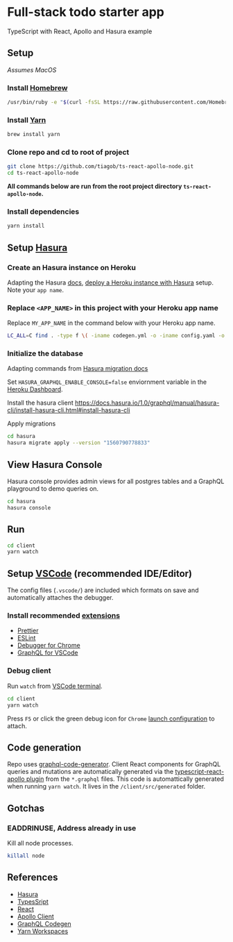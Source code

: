 # Full-stack todo starter app

TypeScript with React, Apollo and Hasura example

## Setup

_Assumes MacOS_

### Install [Homebrew](https://brew.sh/)

```bash
/usr/bin/ruby -e "$(curl -fsSL https://raw.githubusercontent.com/Homebrew/install/master/install)"
```

### Install [Yarn](https://yarnpkg.com/)

```bash
brew install yarn
```

### Clone repo and cd to root of project

```bash
git clone https://github.com/tiagob/ts-react-apollo-node.git
cd ts-react-apollo-node
```

**All commands below are run from the root project directory `ts-react-apollo-node`.**

### Install dependencies

```bash
yarn install
```

## Setup [Hasura](https://hasura.io/)

### Create an Hasura instance on Heroku

Adapting the Hasura [docs](https://docs.hasura.io/1.0/graphql/manual/getting-started/heroku-simple.html), [deploy a Heroku instance with Hasura](https://heroku.com/deploy?template=https://github.com/hasura/graphql-engine-heroku) setup. Note your `app name`.

### Replace `<APP_NAME>` in this project with your Heroku app name

Replace `MY_APP_NAME` in the command below with your Heroku app name.

```bash
LC_ALL=C find . -type f \( -iname codegen.yml -o -iname config.yaml -o -iname App.tsx \) -exec sed -i '' s/\<APP_NAME\>/MY_APP_NAME/ {} +
```

### Initialize the database

Adapting commands from [Hasura migration docs](https://docs.hasura.io/1.0/graphql/manual/migrations/new-database.html)

Set `HASURA_GRAPHQL_ENABLE_CONSOLE=false` enviornment variable in the [Heroku Dashboard](https://devcenter.heroku.com/articles/config-vars#using-the-heroku-dashboard).

Install the hasura client
https://docs.hasura.io/1.0/graphql/manual/hasura-cli/install-hasura-cli.html#install-hasura-cli

Apply migrations

```bash
cd hasura
hasura migrate apply --version "1560790778833"
```

## View Hasura Console

Hasura console provides admin views for all postgres tables and a GraphQL playground to demo queries on.

```bash
cd hasura
hasura console
```

## Run

```bash
cd client
yarn watch
```

## Setup [VSCode](https://code.visualstudio.com/) (recommended IDE/Editor)

The config files (`.vscode/`) are included which formats on save and automatically attaches the debugger.

### Install recommended [extensions](https://code.visualstudio.com/docs/editor/extension-gallery)

- [Prettier](https://marketplace.visualstudio.com/items?itemName=esbenp.prettier-vscode)
- [ESLint](https://marketplace.visualstudio.com/items?itemName=dbaeumer.vscode-eslint)
- [Debugger for Chrome](https://marketplace.visualstudio.com/items?itemName=msjsdiag.debugger-for-chrome)
- [GraphQL for VSCode](https://marketplace.visualstudio.com/items?itemName=kumar-harsh.graphql-for-vscode)

### Debug client

Run `watch` from [VSCode terminal](https://code.visualstudio.com/docs/editor/integrated-terminal).

```bash
cd client
yarn watch
```

Press `F5` or click the green debug icon for `Chrome` [launch configuration](https://code.visualstudio.com/docs/editor/debugging#_launch-configurations) to attach.

## Code generation

Repo uses [graphql-code-generator](https://graphql-code-generator.com/). Client React components for GraphQL queries and mutations are automatically generated via the [typescript-react-apollo plugin](https://graphql-code-generator.com/docs/plugins/typescript-react-apollo#usage) from the `*.graphql` files. This code is automattically generated when running `yarn watch`. It lives in the `/client/src/generated` folder.

## Gotchas

### EADDRINUSE, Address already in use

Kill all node processes.

```bash
killall node
```

## References

- [Hasura](https://hasura.io/)
- [TypesSript](https://www.typescriptlang.org/)
- [React](https://reactjs.org/)
- [Apollo Client](https://www.apollographql.com/docs/react/)
- [GraphQL Codegen](https://graphql-code-generator.com/docs/getting-started/)
- [Yarn Workspaces](https://yarnpkg.com/lang/en/docs/workspaces/)
